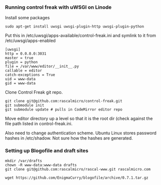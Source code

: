 ### Running control freak with uWSGI on Linode ###

Install some packages

    sudo apt-get install uwsgi uwsgi-plugin-http uwsgi-plugin-python

Put this in /etc/uwsgi/apps-available/control-freak.ini and symlink to it from /etc/uwsgi/apps-enabled

    [uwsgi]
    http = 0.0.0.0:3031
    master = true
    plugin = python
    file = /var/www/editor/__init__.py
    callable = editor
    catch-exceptions = True
    uid = www-data
    gid = www-data

Clone Control Freak git repo.

    git clone git@github.com:rascalmicro/control-freak.git
    git submodule init
    git submodule update # pulls in CodeMirror editor repo

Move editor directory up a level so that it is the root dir (check against the file path listed in control-freak.ini.

Also need to change authentication scheme. Ubuntu Linux stores password hashes in /etc/shadow. Not sure how the hashes are generated.

### Setting up Blogofile and draft sites ###

    mkdir /var/drafts
    chown -R www-data:www-data drafts
    git clone git@github.com:rascalmicro/rascal-www.git rascalmicro.com

    wget https://github.com/EnigmaCurry/blogofile/archive/0.7.1.tar.gz
